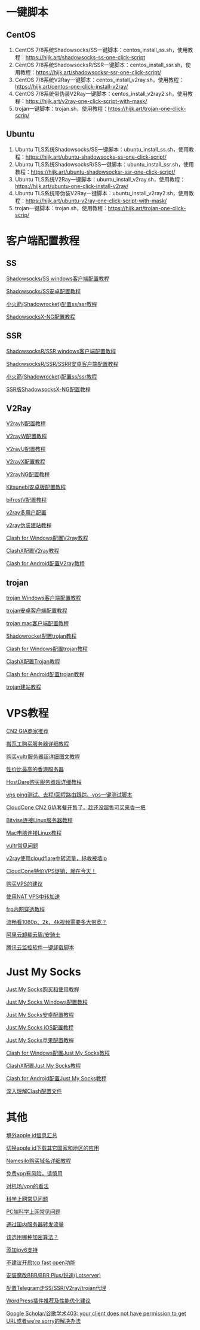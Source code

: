 # 一键脚本

## CentOS

1. CentOS 7/8系统Shadowsocks/SS一键脚本：centos_install_ss.sh，使用教程：<https://hijk.art/shadowsocks-ss-one-click-script>
2. CentOS 7/8系统ShadowsocksR/SSR一键脚本：centos_install_ssr.sh，使用教程：<https://hijk.art/shadowsocksr-ssr-one-click-script/>
3. CentOS 7/8系统V2Ray一键脚本：centos_install_v2ray.sh，使用教程：<https://hijk.art/centos-one-click-install-v2ray/>
4. CentOS 7/8系统带伪装V2Ray一键脚本：centos_install_v2ray2.sh，使用教程：<https://hijk.art/v2ray-one-click-script-with-mask/>
5. trojan一键脚本：trojan.sh，使用教程：<https://hijk.art/trojan-one-click-scrip/>

## Ubuntu

1. Ubuntu TLS系统Shadowsocks/SS一键脚本：ubuntu_install_ss.sh，使用教程：<https://hijk.art/ubuntu-shadowsocks-ss-one-click-script/>
2. Ubuntu TLS系统ShadowsocksR/SS一键脚本：ubuntu_install_ssr.sh，使用教程：<https://hijk.art/ubuntu-shadowsocksr-ssr-one-click-script/>
3. Ubuntu TLS系统V2Ray一键脚本：ubuntu_install_v2ray.sh，使用教程：<https://hijk.art/ubuntu-one-click-install-v2ray/>
4. Ubuntu TLS系统带伪装V2Ray一键脚本：ubuntu_install_v2ray2.sh，使用教程：<https://hijk.art/ubuntu-v2ray-one-click-script-with-mask/>
5. trojan一键脚本：trojan.sh，使用教程：<https://hijk.art/trojan-one-click-scrip/>

# 客户端配置教程

## SS

[Shadowsocks/SS windows客户端配置教程](https://hijk.art/shadowsocks-windows-client-config-tutorial/)

[Shadowsocks/SS安卓配置教程](https://hijk.art/shadowsocks-android-config-tutorial/)

[小火箭(Shadowrocket)配置ss/ssr教程](https://hijk.art/shadowrocket-config-shadowsocks-shadowsocksr-tutorial/)
 	
[ShadowsocksX-NG配置教程](https://hijk.art/shadowsocksx-ng-config-tutorial/)

## SSR

[ShadowsocksR/SSR windows客户端配置教程](https://hijk.art/shadowsocksr-ssr-windows-client-config-tutorial/)
 	
[ShadowsocksR/SSR/SSRR安卓客户端配置教程](https://hijk.art/shadowsocksr-ssr-ssrr-android-config-tutorial/)

[小火箭(Shadowrocket)配置ss/ssr教程](https://hijk.art/shadowrocket-config-shadowsocks-shadowsocksr-tutorial/)

[SSR版ShadowsocksX-NG配置教程](https://hijk.art/ssr-shadowsocksx-ng-config-tutorial/)

## V2Ray

[V2rayN配置教程](https://hijk.art/v2rayn-config-tutorial/)

[V2rayW配置教程](https://hijk.art/v2rayw-config-tutorial/)

[V2rayU配置教程](https://hijk.art/v2rayu-config-tutorial/)

[V2rayX配置教程](https://hijk.art/v2rayx-config-tutorial/)

[V2rayNG配置教程](https://hijk.art/v2rayng-config-tutorial/)

[Kitsunebi安卓版配置教程](https://hijk.art/kitsunebi-android-config-tutorial/)

[bifrostV配置教程](https://hijk.art/bifrostv-config-tutorial/)

[v2ray多用户配置](https://hijk.art/v2ray-multiple-users/)

[v2ray伪装建站教程](https://hijk.art/v2ray-mask-with-website/)

[Clash for Windows配置V2ray教程](https://hijk.art/clash-for-windows-v2ray-tutorial/)

[ClashX配置V2ray教程](https://hijk.art/clashx-config-v2ray-tutorial/)

[Clash for Android配置V2ray教程](https://hijk.art/clash-for-android-config-v2ray-tutorial/)

## trojan

[trojan Windows客户端配置教程](https://hijk.art/trojan-windows-client-tutorial/)

[trojan安卓客户端配置教程](https://hijk.art/trojan-android-client-config-tutorial/)

[trojan mac客户端配置教程](https://hijk.art/trojan-mac-client-config-tutorial/)

[Shadowrocket配置trojan教程](https://hijk.art/shadowrocket-config-trojan-tutorial/)

[Clash for Windows配置trojan教程](https://hijk.art/clash-for-windows-trojan-config/)

[ClashX配置Trojan教程](https://hijk.art/clashx-config-trojan-tutorial/)

[Clash for Android配置trojan教程](https://hijk.art/clash-for-android-config-trojan-tutorial/)

[trojan建站教程](https://hijk.art/build-website-with-trojan/)

# VPS教程

[CN2 GIA商家推荐](https://hijk.art/cn2-gia-merchants/)

[搬瓦工购买服务器详细教程](https://hijk.art/bandwagonghost-buy-vps-tutorial/)

[购买vultr服务器超详细图文教程](https://hijk.art/vultr-buy-vps-tutorial/)

[性价比最高的香港服务器](https://hijk.art/best-hongkong-vps/)

[HostDare购买服务器超详细教程](https://hijk.art/hostdare-buy-vps-tutorial/)

[vps ping测试、去程/回程路由跟踪、vps一键测试脚本](https://hijk.art/benchmark-your-vps/)

[CloudCone CN2 GIA套餐开售了，趁还没超售可买来香一把](https://hijk.art/cloudcone-cn2-gia-plans-on-sale/)

[Bitvise连接Linux服务器教程](https://hijk.art/bitvise-connect-linux-server-tutorial/)

[Mac电脑连接Linux教程](https://hijk.art/mac-connect-to-linux-tutorial/)

[vultr常见问题](hijk.pw/vultr-faq/)

[v2ray使用cloudflare中转流量，拯救被墙ip](https://hijk.art/use-cloudflare-unlock-blocked-ip/)

[CloudCone特价VPS促销，就在今天！](https://hijk.art/cloudcone-special-vps-offers/)

[购买VPS的建议](https://hijk.art/buy-vps-tips/)

[使用NAT VPS中转加速](https://hijk.art/use-nat-vps-forward-traffic/)

[frp内网穿透教程](https://hijk.art/frp-nat-tunnel-tutorial/)

[流畅看1080p、2k、4k视频需要多大带宽？](https://hijk.art/1080p-2k-4k-video-bandwidth-requirement/)

[阿里云卸载云盾/安骑士](https://hijk.art/uninstall-aliyun-dun/)

[腾讯云监控软件一键卸载脚本](https://hijk.art/uninstall-tencent-cloud-monitors/)

# Just My Socks

[Just My Socks购买和使用教程](https://hijk.art/just-my-socks-buy-and-use-tutorial/)

[Just My Socks Windows配置教程](https://hijk.art/just-my-socks-windows-config-tutorial/)

[Just My Socks安卓配置教程](https://hijk.art/just-my-socks-android-config-tutorial/)

[Just My Socks iOS配置教程](https://hijk.art/just-my-socks-ios-config-tutorial/)

[Just My Socks苹果配置教程](https://hijk.art/just-my-socks-mac-config-tutorial/)

[Clash for Windows配置Just My Socks教程](https://hijk.art/clash-for-windows-config-just-my-socks-tutorial/)

[ClashX配置Just My Socks教程](https://hijk.art/clashx-config-just-my-socks-tutorial/)

[Clash for Android配置Just My Socks教程](https://hijk.art/clash-for-android-config-just-my-socks-tutorial/)

[深入理解Clash配置文件](https://hijk.art/deep-in-clash-config-file/)

# 其他

[境外apple id信息汇总](https://hijk.art/external-apple-id-summary/)

[切换apple id下载其它国家和地区的应用](https://hijk.art/switch-appleid-to-download-app/)

[Namesilo购买域名详细教程](https://hijk.art/namesilo-buy-domain-tutorial/)

[免费vpn有风险，请慎用](https://hijk.art/be-careful-when-use-free-vpn/)

[对机场/vpn的看法](https://hijk.art/opinion-on-vpn-service/)

[科学上网常见问题](https://hijk.art/vpn-faq/)

[PC端科学上网常见问题](https://hijk.art/pc-vpn-problem-faq/)

[通过国内服务器转发流量](https://hijk.art/forward-traffic-via-internal-vps/)

[该选用哪种加密算法？](https://hijk.art/choose-crypto-method/)

[添加ipv6支持](https://hijk.art/add-ipv6-support/)

[不建议开启tcp fast open功能](https://hijk.art/donot-use-tcp-fast-open/)

[安装魔改BBR/BBR Plus/锐速(Lotserver)](https://hijk.art/install-bbr-plus-lotserver/)

[配置Telegram走SS/SSR/V2ray/trojan代理](https://hijk.art/pc-config-telegram-use-proxy/)

[WordPress插件推荐及性能优化建议](https://hijk.art/wordpress-plugin-recommand-and-mentions/)

[Google Scholar/谷歌学术403: your client does not have permission to get URL或者we’re sorry的解决办法](https://hijk.art/google-scholar-403-error-solution/)

